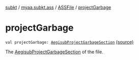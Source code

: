 [subkt](../../index.md) / [myaa.subkt.ass](../index.md) / [ASSFile](index.md) / [projectGarbage](./project-garbage.md)

# projectGarbage

`val projectGarbage: `[`AegisubProjectGarbageSection`](../-aegisub-project-garbage-section/index.md) [(source)](https://github.com/Myaamori/SubKt/blob/0.1.12/src/main/kotlin/myaa/subkt/ass/parser.kt#L116)

The [AegisubProjectGarbageSection](../-aegisub-project-garbage-section/index.md) of the file.

